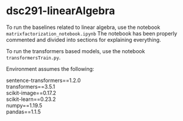 # dsc291-linearAlgebra


To run the baselines related to linear algebra, use the notebook  `matrixfactorization_notebook.ipynb` 
The notebook has been properly commented and divided into sections for explaining everything. 

To run the transformers based models, use the notebook `transformersTrain.py`.

Environment assumes the following:

sentence-transformers==1.2.0 <br />
transformers==3.5.1 <br />
scikit-image==0.17.2 <br />
scikit-learn==0.23.2 <br />
numpy==1.19.5 <br />
pandas==1.1.5 <br />
